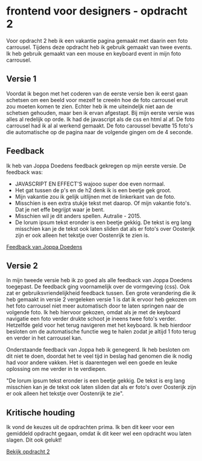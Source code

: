# frontend voor designers - opdracht 2
Voor opdracht 2 heb ik een vakantie pagina gemaakt met daarin een foto carrousel. Tijdens deze opdracht heb ik gebruik gemaakt van twee events. Ik heb gebruik gemaakt van een mouse en keyboard event in mijn foto carrousel.

## Versie 1
Voordat ik begon met het coderen van de eerste versie ben ik eerst gaan schetsen om een beeld voor mezelf te creeën hoe de foto carrousel eruit zou moeten komen te zien. Echter heb ik me uiteindeljk niet aan de schetsen gehouden, maar ben ik ervan afgestapt.
Bij mijn eerste versie was alles al redelijk op orde. Ik had de javascript als de css en html al af. De foto carrousel had ik al al werkend gemaakt. De foto caroussel bevatte 15 foto's die automatische op de pagina naar de volgende gingen om de 4 seconde.

## Feedback
Ik heb van Joppa Doedens feedback gekregen op mijn eerste versie. De feedback was:
* JAVASCRIPT EN EFFECT'S wajooo super doe even normaal.
* Het gat tussen de p's en de h2 denk ik is een beetje gek groot.
* Mijn vakantie zou ik gelijk uitlijnen met de linkerkant van de foto.
* Misschien is een extra stukje tekst met daarop. Of mijn vakantie foto's. Dat je net effe begrijpt waar je bent.
* Misschien wil je dit anders spellen. Autralie - 2015.
* De lorum ipsum tekst eronder is een beetje gekkig. De tekst is erg lang misschien kan je de tekst ook laten sliden dat als er foto's over Oosterijk zijn er ook alleen het tekstje over Oostenrijk te zien is.

[Feedback van Joppa Doedens](https://github.com/rodicornelisse/frontendvoordesigners/issues?q=is%3Aissue+is%3Aclosed)

## Versie 2
In mijn tweede versie heb ik zo goed als alle feedback van Joppa Doedens toegepast. De feedback ging voornamelijk over de vormgeving (css). Ook zat er gebruiksvriendelijkheid feedback tussen.
Een grote verandering die ik heb gemaakt in versie 2 vergeleken versie 1 is dat ik ervoor heb gekozen om het foto carrousel niet meer automatisch door te laten springen naar de volgende foto. Ik heb hiervoor gekozen, omdat als je met de keyboard navigatie een foto verder drukte schoot je ineens twee foto's verder. Hetzelfde geld voor het terug navigeren met het keyboard. Ik heb hierdoor besloten om de automatische functie weg te halen zodat je altijd 1 foto terug en verder in het carrousel kan.

Onderstaande feedback van Joppa heb ik genegeerd. Ik heb besloten om dit niet te doen, doordat het te veel tijd in beslag had genomen die ik nodig had voor andere vakken. Het is daarentegen wel een goede en leuke oplossing om me verder in te verdiepen.

"De lorum ipsum tekst eronder is een beetje gekkig. De tekst is erg lang misschien kan je de tekst ook laten sliden dat als er foto's over Oosterijk zijn er ook alleen het tekstje over Oostenrijk te zie".

## Kritische houding
Ik vond de keuzes uit de opdrachten prima. Ik ben dit keer voor een gemiddeld opdracht gegaan, omdat ik dit keer wel een opdracht wou laten slagen. Dit ook gelukt!

[Bekijk opdracht 2](https://rodicornelisse.github.io/frontendvoordesigners/opdracht1/)
